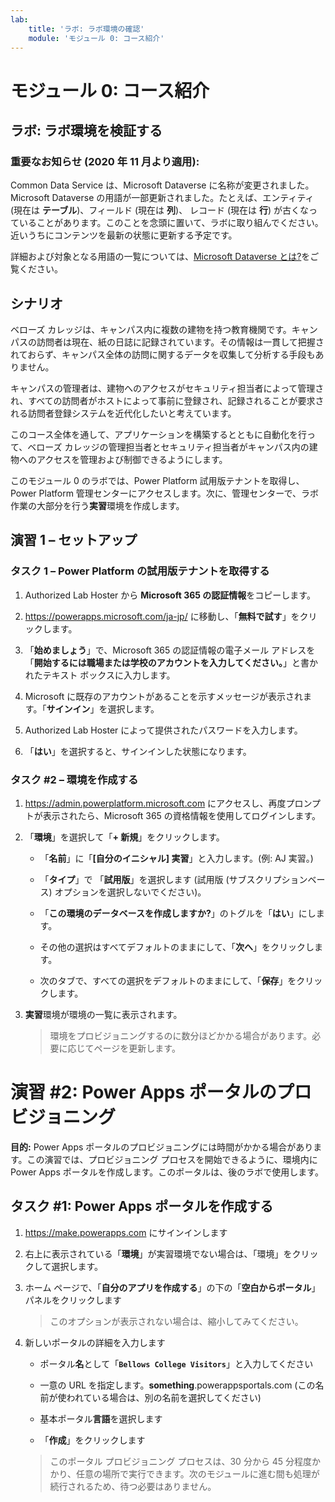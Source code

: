 ```yaml
---
lab:
    title: 'ラボ: ラボ環境の確認'
    module: 'モジュール 0: コース紹介'
---
```


モジュール 0: コース紹介
=================================

## ラボ: ラボ環境を検証する

### 重要なお知らせ (2020 年 11 月より適用):
Common Data Service は、Microsoft Dataverse に名称が変更されました。Microsoft Dataverse の用語が一部更新されました。たとえば、エンティティ (現在は **テーブル**)、フィールド (現在は **列**)、 レコード (現在は **行**) が古くなっていることがあります。このことを念頭に置いて、ラボに取り組んでください。近いうちにコンテンツを最新の状態に更新する予定です。 

詳細および対象となる用語の一覧については、[Microsoft Dataverse とは?](https://docs.microsoft.com/ja-jp/powerapps/maker/common-data-service/data-platform-intro#terminology-updates)をご覧ください。

シナリオ
--------

ベローズ カレッジは、キャンパス内に複数の建物を持つ教育機関です。キャンパスの訪問者は現在、紙の日誌に記録されています。その情報は一貫して把握されておらず、キャンパス全体の訪問に関するデータを収集して分析する手段もありません。

キャンパスの管理者は、建物へのアクセスがセキュリティ担当者によって管理され、すべての訪問者がホストによって事前に登録され、記録されることが要求される訪問者登録システムを近代化したいと考えています。

このコース全体を通して、アプリケーションを構築するとともに自動化を行って、ベローズ カレッジの管理担当者とセキュリティ担当者がキャンパス内の建物へのアクセスを管理および制御できるようにします。

このモジュール 0 のラボでは、Power Platform 試用版テナントを取得し、Power Platform 管理センターにアクセスします。次に、管理センターで、ラボ作業の大部分を行う**実習**環境を作成します。

## 演習 1 – セットアップ

### タスク 1 – Power Platform の試用版テナントを取得する

1. Authorized Lab Hoster から **Microsoft 365 の認証情報**をコピーします。

2. <https://powerapps.microsoft.com/ja-jp/> に移動し、「**無料で試す**」をクリックします。

3. 「**始めましょう**」で、Microsoft 365 の認証情報の電子メール アドレスを「**開始するには職場または学校のアカウントを入力してください。**」と書かれたテキスト ボックスに入力します。

4. Microsoft に既存のアカウントがあることを示すメッセージが表示されます。「**サインイン**」を選択します。

5. Authorized Lab Hoster によって提供されたパスワードを入力します。 

6. 「**はい**」を選択すると、サインインした状態になります。

### タスク \#2 – 環境を作成する

1.  <https://admin.powerplatform.microsoft.com> にアクセスし、再度プロンプトが表示されたら、Microsoft 365 の資格情報を使用してログインします。

2. 「**環境**」を選択して「**+ 新規**」をクリックします。

    - 「**名前**」に「**[自分のイニシャル] 実習**」と入力します。(例: AJ 実習。)
    
    - 「**タイプ**」で 「**試用版**」を選択します (試用版 (サブスクリプションベース) オプションを選択しないでください)。
    
    - 「**この環境のデータベースを作成しますか?**」のトグルを「**はい**」にします。
    
    - その他の選択はすべてデフォルトのままにして、「**次へ**」をクリックします。
    
    - 次のタブで、すべての選択をデフォルトのままにして、「**保存**」をクリックします。

3. **実習**環境が環境の一覧に表示されます。 

    > 環境をプロビジョニングするのに数分ほどかかる場合があります。必要に応じてページを更新します。

# 演習 \#2: Power Apps ポータルのプロビジョニング

**目的:** Power Apps ポータルのプロビジョニングには時間がかかる場合があります。この演習では、プロビジョニング プロセスを開始できるように、環境内に Power Apps ポータルを作成します。このポータルは、後のラボで使用します。

## タスク \#1: Power Apps ポータルを作成する

1.  <https://make.powerapps.com> にサインインします

2.  右上に表示されている「**環境**」が実習環境でない場合は、「環境」をクリックして選択します。

3.  ホーム ページで、「**自分のアプリを作成する**」の下の「**空白からポータル**」パネルをクリックします

    > このオプションが表示されない場合は、縮小してみてください。

4.  新しいポータルの詳細を入力します

    -   ポータル**名**として「**```Bellows College Visitors```**」と入力してください

    -   一意の URL を指定します。**something**.powerappsportals.com (この名前が使われている場合は、別の名前を選択してください)

    -   基本ポータル**言語**を選択します

    -   「**作成**」をクリックします

    > このポータル プロビジョニング プロセスは、30 分から 45 分程度かかり、任意の場所で実行できます。次のモジュールに進む間も処理が続行されるため、待つ必要はありません。
